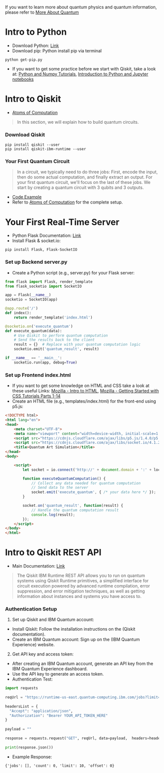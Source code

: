 If you want to learn more about quantum physics and quantum information, please refer to [More About Quantum](https://github.com/RubyQianru/Quantum-Computing-API/blob/main/Week1/More-about-Quantum.md)

# Intro to Python 
* Download Python: [Link](https://www.python.org/downloads/)
* Download pip: Python install pip via terminal
```
python get-pip.py
```
* If you want to get some practice before we start with Qiskit, take a look at: [Python and Numpy Tutorials](https://cs231n.github.io/python-numpy-tutorial/), [Introduction to Python and Jupyter notebooks](https://github.com/Qiskit/textbook/blob/main/notebooks/ch-prerequisites/python-and-jupyter-notebooks.ipynb)

# Intro to Qiskit
* [Atoms of Computation](https://github.com/Qiskit/textbook/blob/main/notebooks/intro/atoms-of-computation.ipynb)
> In this section, we will explain how to build quantum circuits. 

### Download Qiskit
``` 
pip install qiskit --user
pip install qiskit-ibm-runtime --user
```
### Your First Quantum Circuit
> In a circuit, we typically need to do three jobs: First, encode the input, then do some actual computation, and finally extract an output. For your first quantum circuit, we'll focus on the last of these jobs. We start by creating a quantum circuit with 3 qubits and 3 outputs.
* [Code Example](https://github.com/RubyQianru/Quantum-Computing-API/blob/main/Week1/Code-Examples/Quantum-Circuit.ipynb)
* Refer to [Atoms of Computation](https://github.com/Qiskit/textbook/blob/main/notebooks/intro/atoms-of-computation.ipynb) for the complete setup.

# Your First Real-Time Server
* Python Flask Documentation: [Link](https://flask.palletsprojects.com/en/3.0.x/)
* Install Flask & socket.io:
```
pip install Flask, Flask-SocketIO
```
### Set up Backend server.py
* Create a Python script (e.g., server.py) for your Flask server:
```python
from flask import Flask, render_template
from flask_socketio import SocketIO

app = Flask(__name__)
socketio = SocketIO(app)

@app.route('/')
def index():
    return render_template('index.html')

@socketio.on('execute_quantum')
def execute_quantum(data):
    # Use Qiskit to perform quantum computation
    # Send the results back to the client
    result = {}  # Replace with your quantum computation logic
    socketio.emit('quantum_result', result)

if __name__ == '__main__':
    socketio.run(app, debug=True)
```

### Set up Frontend index.html
* If you want to get some knowledge on HTML and CSS take a look at these useful Links: [Mozilla - Intro to HTML](https://developer.mozilla.org/en-US/docs/Learn/HTML/Introduction_to_HTML), [Mozilla - Getting Started with CSS Tutorials Parts 1-14](https://developer.mozilla.org/en-US/docs/Learn/CSS/First_steps)
* Create an HTML file (e.g., templates/index.html) for the front-end using p5.js:
```html
<!DOCTYPE html>
<html lang="en">
<head>
    <meta charset="UTF-8">
    <meta name="viewport" content="width=device-width, initial-scale=1.0">
    <script src="https://cdnjs.cloudflare.com/ajax/libs/p5.js/1.4.0/p5.js"></script>
    <script src="https://cdnjs.cloudflare.com/ajax/libs/socket.io/4.1.2/socket.io.js"></script>
    <title>Quantum Art Simulation</title>
</head>
<body>

    <script>
        let socket = io.connect('http://' + document.domain + ':' + location.port);

        function executeQuantumComputation() {
            // Collect any data needed for quantum computation
            // Send data to the server
            socket.emit('execute_quantum', { /* your data here */ });
        }

        socket.on('quantum_result', function(result) {
            // Handle the quantum computation result
            console.log(result);
        });
    </script>
</body>
</html>
```


# Intro to Qiskit REST API
* Main Documentation: [Link](https://docs.quantum.ibm.com/api/runtime)
> The Qiskit IBM Runtime REST API allows you to run on quantum systems using Qiskit Runtime primitives, a simplified interface for circuit execution powered by advanced runtime compilation, error suppression, and error mitigation techniques, as well as getting information about instances and systems you have access to.

### Authentication Setup
1. Set up Qiskit and IBM Quantum account:
* Install Qiskit: Follow the installation instructions on the (Qiskit documentation).
* Create an IBM Quantum account: Sign up on the (IBM Quantum Experience) website.

2. Get API key and access token:
* After creating an IBM Quantum account, generate an API key from the IBM Quantum Experience dashboard.
* Use the API key to generate an access token.
* Authentication Test:
```python
import requests
 
reqUrl = "https://runtime-us-east.quantum-computing.ibm.com/jobs?limit=10&offset=0&exclude_params=true"
 
headersList = {
  "Accept": "application/json",
  "Authorization": "Bearer YOUR_API_TOKEN_HERE" 
}
 
payload = ""
 
response = requests.request("GET", reqUrl, data=payload,  headers=headersList)
 
print(response.json())
```
* Example Response:
```
{'jobs': [], 'count': 0, 'limit': 10, 'offset': 0}
```
